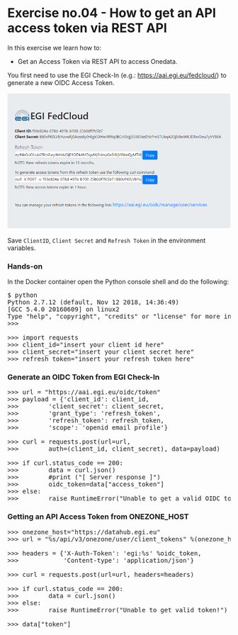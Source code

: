 # Exercise no.04 - How to get an API access token via REST API

In this exercise we learn how to: 
* Get an Access Token via REST API to access Onedata.

You first need to use the EGI Check-In (e.g.: https://aai.egi.eu/fedcloud/) to generate a new OIDC Access Token.

<p style="text-aligh:center">
<img heigh=100 src="./EGI_AAI.png">
</p>

Save `ClientID`, `Client Secret` and `Refresh Token` in the environment variables.

### Hands-on

In the Docker container open the Python console shell and do the following:

<pre>
$ python
Python 2.7.12 (default, Nov 12 2018, 14:36:49) 
[GCC 5.4.0 20160609] on linux2
Type "help", "copyright", "credits" or "license" for more information.
>>> 

>>> import requests
>>> client_id="insert your client id here"
>>> client_secret="insert your client secret here"
>>> refresh_token="insert your refresh token here"
</pre>

### Generate an OIDC Token from EGI Check-In

<pre>
>>> url = "https://aai.egi.eu/oidc/token"
>>> payload = {'client_id': client_id, 
>>>        'client_secret': client_secret,
>>>        'grant_type': 'refresh_token',
>>>        'refresh_token': refresh_token,
>>>        'scope': 'openid email profile'}

>>> curl = requests.post(url=url, 
>>>        auth=(client_id, client_secret), data=payload)

>>> if curl.status_code == 200:
>>>        data = curl.json()
>>>        #print ("[ Server response ]")
>>>        oidc_token=data["access_token"]
>>> else:
>>>        raise RuntimeError("Unable to get a valid OIDC token!")
</pre>

### Getting an API Access Token from ONEZONE_HOST

<pre>
>>> onezone_host="https://datahub.egi.eu"
>>> url = "%s/api/v3/onezone/user/client_tokens" %(onezone_host)

>>> headers = {'X-Auth-Token': 'egi:%s' %oidc_token,
>>>            'Content-type': 'application/json'}

>>> curl = requests.post(url=url, headers=headers)

>>> if curl.status_code == 200:
>>>        data = curl.json()
>>> else:
>>>        raise RuntimeError("Unable to get valid token!")

>>> data["token"]
</pre>

